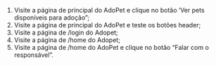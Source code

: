 1. Visite a página de principal do AdoPet e clique no botão ‘Ver pets disponíveis para adoção”;
2. Visite a página de principal do AdoPet e teste os botões header;
3. Visite a página de /login do Adopet;
4. Visite a página de /home do Adopet;
5. Visite a página de /home do AdoPet e clique no botão “Falar com o responsável”.